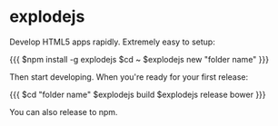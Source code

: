 # explodejs

Develop HTML5 apps rapidly. Extremely easy to setup:

{{{
$npm install -g explodejs
$cd ~
$explodejs new "folder name"
}}}

Then start developing. When you're ready for your first release:

{{{
$cd "folder name"
$explodejs build
$explodejs release bower
}}}

You can also release to npm.